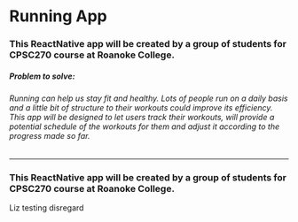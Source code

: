 # Running App
### This ReactNative app will be created by a group of students for CPSC270 course at Roanoke College.
##### Problem to solve:
###### Running can help us stay fit and healthy. Lots of people run on a daily basis and a little bit of structure to their workouts could improve its efficiency. This app will be designed to let users track their workouts, will provide a potential schedule of the workouts for them and adjust it according to the progress made so far. 
---------------------
### This ReactNative app will be created by a group of students for CPSC270 course at Roanoke College.

Liz testing disregard
